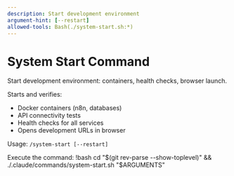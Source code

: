 ```yaml
---
description: Start development environment
argument-hint: [--restart]
allowed-tools: Bash(./system-start.sh:*)
---
```


# System Start Command

Start development environment: containers, health checks, browser launch.

Starts and verifies:
- Docker containers (n8n, databases)
- API connectivity tests
- Health checks for all services
- Opens development URLs in browser

Usage: `/system-start [--restart]`

Execute the command:
!bash
cd "$(git rev-parse --show-toplevel)" && ./.claude/commands/system-start.sh "$ARGUMENTS"